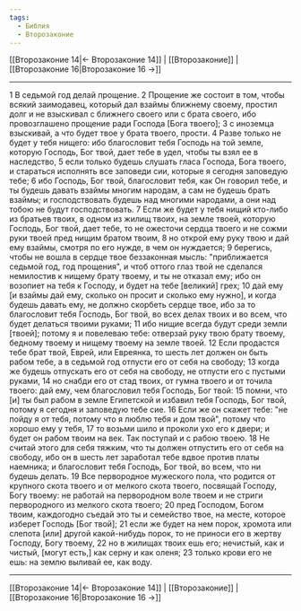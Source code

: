 ```yaml
---
tags:
  - Библия
  - Второзаконие
---
```

[[Второзаконие 14|← Второзаконие 14]] | [[Второзаконие]] | [[Второзаконие 16|Второзаконие 16 →]]

---
1 В седьмой год делай прощение.
2 Прощение же состоит в том, чтобы всякий заимодавец, который дал взаймы ближнему своему, простил долг и не взыскивал с ближнего своего или с брата своего, ибо провозглашено прощение ради Господа [Бога твоего];
3 с иноземца взыскивай, а что будет твое у брата твоего, прости.
4 Разве только не будет у тебя нищего: ибо благословит тебя Господь на той земле, которую Господь, Бог твой, дает тебе в удел, чтобы ты взял ее в наследство,
5 если только будешь слушать гласа Господа, Бога твоего, и стараться исполнять все заповеди сии, которые я сегодня заповедую тебе;
6 ибо Господь, Бог твой, благословит тебя, как Он говорил тебе, и ты будешь давать взаймы многим народам, а сам не будешь брать взаймы; и господствовать будешь над многими народами, а они над тобою не будут господствовать.
7 Если же будет у тебя нищий кто-либо из братьев твоих, в одном из жилищ твоих, на земле твоей, которую Господь, Бог твой, дает тебе, то не ожесточи сердца твоего и не сожми руки твоей пред нищим братом твоим,
8 но открой ему руку твою и дай ему взаймы, смотря по его нужде, в чем он нуждается;
9 берегись, чтобы не вошла в сердце твое беззаконная мысль: "приближается седьмой год, год прощения", и чтоб оттого глаз твой не сделался немилостив к нищему брату твоему, и ты не отказал ему; ибо он возопиет на тебя к Господу, и будет на тебе [великий] грех;
10 дай ему [и взаймы дай ему, сколько он просит и сколько ему нужно], и когда будешь давать ему, не должно скорбеть сердце твое, ибо за то благословит тебя Господь, Бог твой, во всех делах твоих и во всем, что будет делаться твоими руками;
11 ибо нищие всегда будут среди земли [твоей]; потому я и повелеваю тебе: отверзай руку твою брату твоему, бедному твоему и нищему твоему на земле твоей.
12 Если продастся тебе брат твой, Еврей, или Евреянка, то шесть лет должен он быть рабом тебе, а в седьмой год отпусти его от себя на свободу;
13 когда же будешь отпускать его от себя на свободу, не отпусти его с пустыми руками,
14 но снабди его от стад твоих, от гумна твоего и от точила твоего: дай ему, чем благословил тебя Господь, Бог твой:
15 помни, что [и] ты был рабом в земле Египетской и избавил тебя Господь, Бог твой, потому я сегодня и заповедую тебе сие.
16 Если же он скажет тебе: "не пойду я от тебя, потому что я люблю тебя и дом твой", потому что хорошо ему у тебя,
17 то возьми шило и проколи ухо его к двери; и будет он рабом твоим на век. Так поступай и с рабою твоею.
18 Не считай этого для себя тяжким, что ты должен отпустить его от себя на свободу, ибо он в шесть лет заработал тебе вдвое против платы наемника; и благословит тебя Господь, Бог твой, во всем, что ни будешь делать.
19 Все первородное мужеского пола, что родится от крупного скота твоего и от мелкого скота твоего, посвящай Господу, Богу твоему: не работай на первородном воле твоем и не стриги первородного из мелкого скота твоего;
20 пред Господом, Богом твоим, каждогодно съедай это ты и семейство твое, на месте, которое изберет Господь [Бог твой];
21 если же будет на нем порок, хромота или слепота [или] другой какой-нибудь порок, то не приноси его в жертву Господу, Богу твоему,
22 но в жилищах твоих ешь его; нечистый, как и чистый, [могут есть,] как серну и как оленя;
23 только крови его не ешь: на землю выливай ее, как воду.

---
[[Второзаконие 14|← Второзаконие 14]] | [[Второзаконие]] | [[Второзаконие 16|Второзаконие 16 →]]